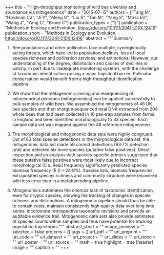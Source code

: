+++
title = "High‐throughput monitoring of wild bee diversity and abundance via mitogenomics"
date = "2015-07-15"
authors = ["Tang M", "Hardman CJ", "Ji Y", "Meng G", "Liu S", "Tan M", "Yang S", "Moss ED", "Wang J", "Yang C", "Bruce C"]
publication_types = ["2"]
publication = "Methods in Ecology and Evolution, https://doi.org/10.1111/2041-210X.12416"
publication_short = "Methods in Ecology and Evolution, https://doi.org/10.1111/2041-210X.12416"
abstract = """Summary

1. Bee populations and other pollinators face multiple, synergistically acting threats, which have led to population declines, loss of local species richness and pollination services, and extinctions. However, our understanding of the degree, distribution and causes of declines is patchy, in part due to inadequate monitoring systems, with the challenge of taxonomic identification posing a major logistical barrier. Pollinator conservation would benefit from a high‐throughput identification pipeline.

2. We show that the metagenomic mining and resequencing of mitochondrial genomes (mitogenomics) can be applied successfully to bulk samples of wild bees. We assembled the mitogenomes of 48 UK bee species and then shotgun‐sequenced total DNA extracted from 204 whole bees that had been collected in 10 pan‐trap samples from farms in England and been identified morphologically to 33 species. Each sample data set was mapped against the 48 reference mitogenomes.

3. The morphological and mitogenomic data sets were highly congruent. Out of 63 total species detections in the morphological data set, the mitogenomic data set made 59 correct detections (93·7% detection rate) and detected six more species (putative false positives). Direct inspection and an analysis with species‐specific primers suggested that these putative false positives were most likely due to incorrect morphological ID s. Read frequency significantly predicted species biomass frequency (R 2 = 24·9%). Species lists, biomass frequencies, extrapolated species richness and community structure were recovered with less error than in a metabarcoding pipeline.

4. Mitogenomics automates the onerous task of taxonomic identification, even for cryptic species, allowing the tracking of changes in species richness and distributions. A mitogenomic pipeline should thus be able to contain costs, maintain consistently high‐quality data over long time series, incorporate retrospective taxonomic revisions and provide an auditable evidence trail. Mitogenomic data sets also provide estimates of species counts within samples and thus have potential for tracking population trajectories."""
abstract_short = ""
image_preview = ""
selected = false
projects = []
tags = []
url_pdf = ""
url_preprint = ""
url_code = ""
url_dataset = ""
url_project = ""
url_slides = ""
url_video = ""
url_poster = ""
url_source = ""
math = true
highlight = true
[header]
image = ""
caption = ""
+++